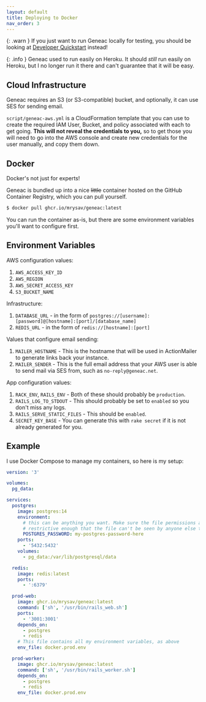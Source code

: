```yaml
---
layout: default
title: Deploying to Docker
nav_order: 3
---
```


{: .warn }
If you just want to run Geneac locally for testing, you should be looking at [Developer Quickstart](development/quickstart) instead!

{: .info }
Geneac used to run easily on Heroku. It should _still_ run easily on Heroku, but I
no longer run it there and can't guarantee that it will be easy.

## Cloud Infrastructure

Geneac requires an S3 (or S3-compatible) bucket, and optionally, it can use SES for sending email.

`script/geneac-aws.yml` is a CloudFormation template that you can use to create the required IAM User, Bucket,
and policy associated with each to get going. **This will not reveal the credentials to you,** so to get those you
will need to go into the AWS console and create new credentials for the user manually, and copy them down.

## Docker

Docker's not just for experts!

Geneac is bundled up into a nice ~~little~~ container hosted on the GitHub Container Registry,
which you can pull yourself.

```bash
$ docker pull ghcr.io/mrysav/geneac:latest
```

You can run the container as-is, but there are some environment variables you'll want to configure first.

## Environment Variables

AWS configuration values:

1. `AWS_ACCESS_KEY_ID`
1. `AWS_REGION`
1. `AWS_SECRET_ACCESS_KEY`
1. `S3_BUCKET_NAME`

Infrastructure:

1. `DATABASE_URL` - in the form of `postgres://[username]:[password]@[hostname]:[port]/[database_name]`
1. `REDIS_URL` - in the form of `redis://[hostname]:[port]`

Values that configure email sending:

1. `MAILER_HOSTNAME` - This is the hostname that will be used in ActionMailer to generate links back your instance.
1. `MAILER_SENDER` - This is the full email address that your AWS user is able to send mail via SES from, such as `no-reply@geneac.net`.

App configuration values:

1. `RACK_ENV`, `RAILS_ENV` - Both of these should probably be `production`.
1. `RAILS_LOG_TO_STDOUT` - This should probably be set to `enabled` so you don't miss any logs.
1. `RAILS_SERVE_STATIC_FILES` - This should be `enabled`.
1. `SECRET_KEY_BASE` - You can generate this with `rake secret` if it is not already generated for you.

## Example

I use Docker Compose to manage my containers, so here is my setup:

```yaml
version: '3'

volumes:
  pg_data:

services:
  postgres:
    image: postgres:14
    environment:
      # this can be anything you want. Make sure the file permissions are
      # restrictive enough that the file can't be seen by anyone else though!
      POSTGRES_PASSWORD: my-postgres-password-here
    ports:
      - '5432:5432'
    volumes:
      - pg_data:/var/lib/postgresql/data

  redis:
    image: redis:latest
    ports:
      - ':6379'

  prod-web:
    image: ghcr.io/mrysav/geneac:latest
    command: ['sh', '/usr/bin/rails_web.sh']
    ports:
      - '3001:3001'
    depends_on:
      - postgres
      - redis
    # This file contains all my environment variables, as above
    env_file: docker.prod.env

  prod-worker:
    image: ghcr.io/mrysav/geneac:latest
    command: ['sh', '/usr/bin/rails_worker.sh']
    depends_on:
      - postgres
      - redis
    env_file: docker.prod.env
```
